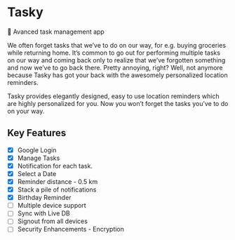 # Tasky
:rocket: Avanced task management app

We often forget tasks that we’ve to do on our way, for e.g. buying groceries while returning home. It’s common to go out for performing multiple tasks on our way and coming back only to realize that we’ve forgotten something and now we’ve to go back there. Pretty annoying, right? Well, not anymore because Tasky has got your back with the awesomely personalized location reminders.

Tasky provides elegantly designed, easy to use location reminders which are highly personalized for you. Now you won’t forget the tasks you’ve to do on your way.

## Key Features
- [x] Google Login
- [x] Manage Tasks
- [x] Notification for each task.
- [x] Select a Date
- [x] Reminder distance - 0.5 km
- [x] Stack a pile of notifications
- [x] Birthday Reminder
- [ ] Multiple device support
- [ ] Sync with Live DB
- [ ] Signout from all devices
- [ ] Security Enhancements - Encryption

